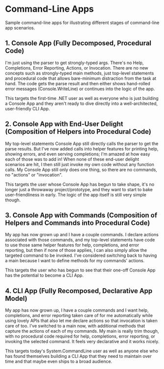 # Command-Line Apps
Sample command-line apps for illustrating different stages of command-line app scenarios.

## 1. Console App (Fully Decomposed, Procedural Code)
I'm just using the parser to get strongly-typed args. There's no Help, Completions, Error Reporting, Actions, or Invocation. There are no new concepts such as strongly-typed main methods, just top-level statements and procedural code that allows bare-minimum distraction from the task at hand. The code gets the parse result and then either shows hand-rolled error messages (Console.WriteLine) or continues into the logic of the app.

This targets the first-time .NET user as well as everyone who is just building a Console App and they aren't ready to dive directly into a well-architected, user-friendly CLI App.

## 2. Console App with End-User Delight (Composition of Helpers into Procedural Code)
My top-level statements Console App still directly calls the parser to get the parse results. But I've now added calls into helper features for printing help, showing errors, and even serving completions; I'm amazed at how easy each of those was to add in! When none of these end-user delight scenarios are hit, I then still just invoke my own code without any function calls. My Console App still only does one thing, so there are no commands, no "actions" or "invocation".

This targets the user whose Console App has begun to take shape, it's no longer just a throwaway project/prototype, and they want to start to bake user-friendliness in early. The logic of the app itself is still very simple though.

## 3. Console App with Commands (Composition of Helpers and Commands into Procedural Code)
My app has now grown up and I have a couple commands. I declare actions associated with those commands, and my top-level statements have code to use those same helper features for help, completions, and error reporting, but then if none of those applies, I can also simply allow the targeted command to be invoked. I've considered switching back to having a main because I want to define methods for my commands' actions.

This targets the user who has begun to see that their one-off Console App has the potential to become a CLI App.

## 4. CLI App (Fully Recomposed, Declarative App Model)
My app has now grown up, I have a couple commands and I want help, completions, and error reporting taken care of for me automatically while using lovely APIs that also let me declare actions so that invocation is taken care of too. I've switched to a main now, with additional methods that capture the actions of each of my commands. My main is really trim though, with no procedural code required for help, completions, error reporting, or invoking the selected command. It feels very declarative and it works nicely.

This targets today's System.CommandLine user as well as anyone else who has found themselves building a CLI App that they need to maintain over time and that maybe even ships to a broad audience.

